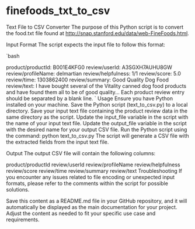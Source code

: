 # finefoods_txt_to_csv
Text File to CSV Converter
The purpose of this Python script is to convert the food.txt file found at http://snap.stanford.edu/data/web-FineFoods.html.

Input Format
The script expects the input file to follow this format:

`bash

product/productId: B001E4KFG0
review/userId: A3SGXH7AUHU8GW
review/profileName: delmartian
review/helpfulness: 1/1
review/score: 5.0
review/time: 1303862400
review/summary: Good Quality Dog Food
review/text: I have bought several of the Vitality canned dog food products and have found them all to be of good quality...
Each product review entry should be separated by a blank line.
`
Usage
Ensure you have Python installed on your machine.
Save the Python script (text_to_csv.py) to a local directory.
Save your input text file containing the product review data in the same directory as the script.
Update the input_file variable in the script with the name of your input text file.
Update the output_file variable in the script with the desired name for your output CSV file.
Run the Python script using the command: python text_to_csv.py
The script will generate a CSV file with the extracted fields from the input text file.

Output
The output CSV file will contain the following columns:

product/productId
review/userId
review/profileName
review/helpfulness
review/score
review/time
review/summary
review/text
Troubleshooting
If you encounter any issues related to file encoding or unexpected input formats, please refer to the comments within the script for possible solutions.

Save this content as a README.md file in your GitHub repository, and it will automatically be displayed as the main documentation for your project. Adjust the content as needed to fit your specific use case and requirements.
